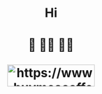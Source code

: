 <h1 align="center">
  Hi
</h1>
<h1 align="center">
🏢  🚕💨 🌲🏡
<br>
<p><a href="https://www.buymeacoffee.com/https://www.buymeacoffee.com/tranngoctum"> <img align="center" src="https://cdn.buymeacoffee.com/buttons/v2/default-yellow.png" width="200px" height="50px" alt="https://www.buymeacoffee.com/tranngoctum" /></a></p>
</h1>

